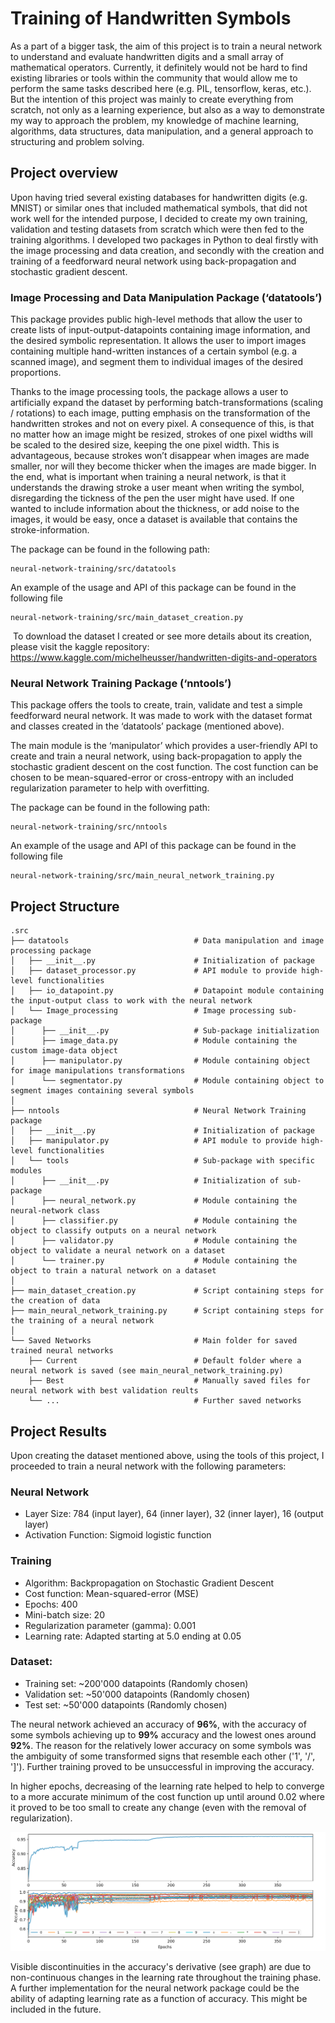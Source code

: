 # Training of Handwritten Symbols 
As a part of a bigger task, the aim of this project is to train a neural network to understand and evaluate handwritten digits and a small array of mathematical operators. Currently, it definitely would not be hard to find existing libraries or tools within the community that would allow me to perform the same tasks described here (e.g. PIL, tensorflow, keras, etc.). But the intention of this project was mainly to create everything from scratch, not only as a learning experience, but also as a way to demonstrate my way to approach the problem, my knowledge of machine learning, algorithms, data structures, data manipulation, and a general approach to structuring and problem solving.

## Project overview
Upon having tried several existing databases for handwritten digits (e.g. MNIST) or similar ones that included mathematical symbols, that did not work well for the intended purpose, I decided to create my own training, validation and testing datasets from scratch which were then fed to the training algorithms. I developed two packages in Python to deal firstly with the image processing and data creation, and secondly with the creation and training of a feedforward neural network using back-propagation and stochastic gradient descent.

### Image Processing and Data Manipulation Package (‘datatools’)
This package provides public high-level methods that allow the user to create lists of input-output-datapoints containing image information, and the desired symbolic representation. It allows the user to import images containing multiple hand-written instances of a certain symbol (e.g. a scanned image), and segment them to individual images of the desired proportions.

Thanks to the image processing tools, the package allows a user to artificially expand the dataset by performing batch-transformations (scaling / rotations) to each image, putting emphasis on the transformation of the handwritten strokes and not on every pixel. A consequence of this, is that no matter how an image might be resized, strokes of one pixel widths will be scaled to the desired size, keeping the one pixel width. This is advantageous, because strokes won’t disappear when images are made smaller, nor will they become thicker when the images are made bigger. In the end, what is important when training a neural network, is that it understands the drawing stroke a user meant when writing the symbol, disregarding the tickness of the pen the user might have used. If one wanted to include information about the thickness, or add noise to the images, it would be easy, once a dataset is available that contains the stroke-information.

The package can be found in the following path:
```
neural-network-training/src/datatools
```
An example of the usage and API of this package can be found in the following file
```
neural-network-training/src/main_dataset_creation.py
```
 To download the dataset I created or see more details about its creation, please visit the kaggle repository:
https://www.kaggle.com/michelheusser/handwritten-digits-and-operators


### Neural Network Training Package (‘nntools’)
This package offers the tools to create, train, validate and test a simple feedforward neural network. It was made to work with the dataset format and classes created in the ‘datatools’ package (mentioned above). 

The main module is the ‘manipulator’ which provides a user-friendly API to create and train a neural network, using back-propagation to apply the stochastic gradient descent on the cost function. The cost function can be chosen to be mean-squared-error or cross-entropy with an included regularization parameter to help with overfitting.

The package can be found in the following path:
```
neural-network-training/src/nntools
```

An example of the usage and API of this package can be found in the following file
```
neural-network-training/src/main_neural_network_training.py
```

## Project Structure
```
.src
├── datatools                            # Data manipulation and image processing package
│   ├── __init__.py                      # Initialization of package
│   ├── dataset_processor.py             # API module to provide high-level functionalities
│   ├── io_datapoint.py                  # Datapoint module containing the input-output class to work with the neural network
│   └── Image_processing                 # Image processing sub-package
│      ├── __init__.py                   # Sub-package initialization
│      ├── image_data.py                 # Module containing the custom image-data object
│      ├── manipulator.py                # Module containing object for image manipulations transformations
│      └── segmentator.py                # Module containing object to segment images containing several symbols
│
├── nntools                              # Neural Network Training package
│   ├── __init__.py                      # Initialization of package
│   ├── manipulator.py                   # API module to provide high-level functionalities 
│   └── tools                            # Sub-package with specific modules
│      ├── __init__.py                   # Initialization of sub-package
│      ├── neural_network.py             # Module containing the neural-network class
│      ├── classifier.py                 # Module containing the object to classify outputs on a neural network
│      ├── validator.py                  # Module containing the object to validate a neural network on a dataset
│      └── trainer.py                    # Module containing the object to train a natural network on a dataset
│
├── main_dataset_creation.py             # Script containing steps for the creation of data
├── main_neural_network_training.py      # Script containing steps for the training of a neural network
│
└── Saved Networks                       # Main folder for saved trained neural networks
    ├── Current                          # Default folder where a neural network is saved (see main_neural_network_training.py)
    ├── Best                             # Manually saved files for neural network with best validation reults 
    └── ...                              # Further saved networks
```
## Project Results
Upon creating the dataset mentioned above, using the tools of this project, I proceeded to train a neural network with the following parameters:

### Neural Network
- Layer Size: 784 (input layer), 64 (inner layer), 32 (inner layer), 16 (output layer)
- Activation Function: Sigmoid logistic function

### Training
- Algorithm: Backpropagation on Stochastic Gradient Descent
- Cost function: Mean-squared-error (MSE)
- Epochs: 400
- Mini-batch size: 20
- Regularization parameter (gamma): 0.001
- Learning rate: Adapted starting at 5.0 ending at 0.05

### Dataset:
- Training set: ~200'000 datapoints (Randomly chosen)
- Validation set: ~50'000 datapoints (Randomly chosen)
- Test set: ~50'000 datapoints (Randomly chosen)

The neural network achieved an accuracy of **96%**, with the accuracy of some symbols achieving up to **99%** accuracy and the lowest ones around **92%**. The reason for the relatively lower accuracy on some symbols was the ambiguity of some transformed signs that resemble each other ('1', '/', ']'). Further training proved to be unsuccessful in improving the accuracy. 

In higher epochs, decreasing of the learning rate helped to help to converge to a more accurate minimum of the cost function up until around 0.02 where it proved to be too small to create any change (even with the removal of regularization).

![alt text](https://github.com/michheusser/neural-network-training/blob/master/src/Saved%20Networks/Current/accuracy_graph.png?raw=true) 

Visible discontinuities in the accuracy's derivative (see graph) are due to non-continuous changes in the learning rate throughout the training phase. A further implementation for the neural network package could be the ability of adapting learning rate as a function of accuracy. This might be included in the future.
